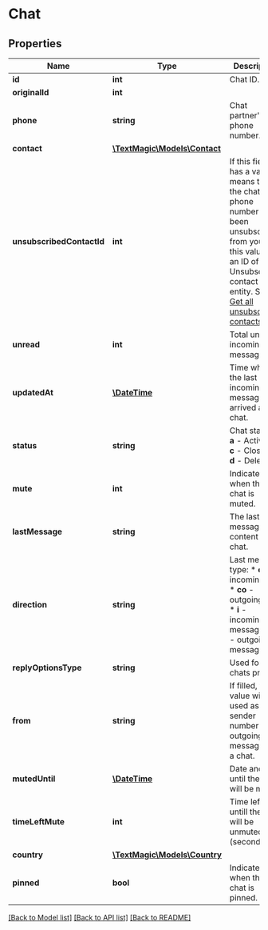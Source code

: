 # Chat

## Properties
Name | Type | Description | Notes
------------ | ------------- | ------------- | -------------
**id** | **int** | Chat ID. | 
**originalId** | **int** |  | 
**phone** | **string** | Chat partner&#39;s phone number. | 
**contact** | [**\TextMagic\Models\Contact**](Contact.md) |  | 
**unsubscribedContactId** | **int** | If this field has a value, it means that the chat phone number has been unsubscribed from you and this value is an ID of an Unsubscribed contact entity. See [Get all unsubscribed contacts](https://docs.textmagic.com/#operation/getUnsubscribers). | 
**unread** | **int** | Total unread incoming messages. | 
**updatedAt** | [**\DateTime**](\DateTime.md) | Time when the last incoming message arrived at this chat. | 
**status** | **string** | Chat status:   * **a** - Active;   * **c** - Closed;   * **d** - Deleted. | 
**mute** | **int** | Indicates when the chat is muted. | 
**lastMessage** | **string** | The last message content of a chat. | 
**direction** | **string** | Last message type: * **ci** - incoming call; * **co** - outgoing call; * **i** - incoming message; * **o** - outgoing message. | 
**replyOptionsType** | **string** | Used for chats prices. | 
**from** | **string** | If filled, the value will be used as a sender number for all outgoing messages of a chat. | 
**mutedUntil** | [**\DateTime**](\DateTime.md) | Date and time until the chat will be muted. | 
**timeLeftMute** | **int** | Time left untill the chat will be unmuted (seconds). | 
**country** | [**\TextMagic\Models\Country**](Country.md) |  | 
**pinned** | **bool** | Indicates when the chat is pinned. | 

[[Back to Model list]](../README.md#documentation-for-models) [[Back to API list]](../README.md#documentation-for-api-endpoints) [[Back to README]](../README.md)


